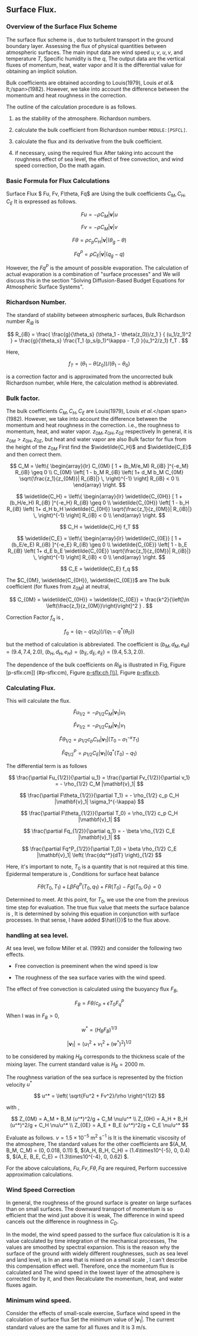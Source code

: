 ## Surface Flux.

### Overview of the Surface Flux Scheme

The surface flux scheme is ,
due to turbulent transport in the ground boundary layer.
Assessing the flux of physical quantities between atmospheric surfaces.
The main input data are wind speed $u, v$, $u, v$, and temperature $T$, Specific humidity is the $q$,
The output data are the vertical fluxes of momentum, heat, water vapor and
It is the differential value for obtaining an implicit solution.

Bulk coefficients are obtained according to Louis(1979), Louis <span>*et al.*& lt;/span>(1982).
However, we take into account the difference between the momentum and heat roughness in the correction.

The outline of the calculation procedure is as follows.

1. as the stability of the atmosphere.
     Richardson numbers.

2. calculate the bulk coefficient from Richardson number `MODULE:[PSFCL]`.

3. calculate the flux and its derivative from the bulk coefficient.

4. if necessary, using the required flux
 After taking into account the roughness effect of sea level, the effect of free convection, and wind speed correction,
 Do the math again.

### Basic Formula for Flux Calculations

Surface Flux $ Fu, Fv, F\theta, Fq$ are
Using the bulk coefficients $C_M, C_H, C_E$
It is expressed as follows.

$$
Fu  =  - \rho C_M |\mathbf{v}| u
$$


$$
Fv  =  - \rho C_M |\mathbf{v}| v
$$


$$
F\theta  = \rho c_p C_H |\mathbf{v}| ( \theta_g - \theta )
$$


$$
Fq^P =  \rho C_E |\mathbf{v}| ( q_g - q )
$$


However, the $Fq^P$ is the amount of possible evaporation.
The calculation of actual evaporation is a combination of "surface processes" and
We will discuss this in the section "Solving Diffusion-Based Budget Equations for Atmospheric Surface Systems".

### Richardson Number.

The standard of stability between atmospheric surfaces,
Bulk Richardson number $R_{iB}$ is

$$
R_{iB} = \frac{ \frac{g}{\theta_s} (\theta_1 - \theta(z_0))/z_1 }
              { (u_1/z_1)^2                                  }
       = \frac{g}{\theta_s} 
         \frac{T_1 (p_s/p_1)^\kappa - T_0 }{u_1^2/z_1} f_T .
$$


Here,

$$
f_T = (\theta_1 - \theta(z_0))/(\theta_1 - \theta_0)
$$


is a correction factor and is approximated from the uncorrected bulk Richardson number, while
Here, the calculation method is abbreviated.

### Bulk factor.

The bulk coefficients $C_M,C_H,C_E$ are
Louis(1979), Louis <span>*et al.*</span span>(1982).
However, we take into account the difference between the momentum and heat roughness in the correction.
i.e., the roughness to momentum, heat, and water vapor.
$z_{0M}, z_{0H}, z_{0E}$ respectively
In general, it is $z_{0M} > z_{0H}, z_{0E}$, but heat and water vapor are also
Bulk factor for flux from the height of the $z_{0M}$
First find the $\widetilde{C_H}$ and $\widetilde{C_E}$ and then correct them.

$$
C_M = \left\{ 
      \begin{array}{lr}
      C_{0M} [ 1 + (b_M/e_M) R_{iB} ]^{-e_M} 
          R_{iB} \geq 0 \\
      C_{0M} \left[ 1 - b_M R_{iB} \left( 1+ d_M b_M C_{0M}
                                  \sqrt{\frac{z_1}{z_{0M}}| R_{iB}|} \,
                                  \right)^{-1} \right]      
          R_{iB} < 0 \\
      \end{array} \right.
$$


$$
\widetilde{C_H} = \left\{ 
      \begin{array}{lr}
      \widetilde{C_{0H}} [ 1 + (b_H/e_H) R_{iB} ]^{-e_H} 
          R_{iB} \geq 0 \\
      \widetilde{C_{0H}} \left[ 1 - b_H R_{iB} 
                                  \left( 1+ d_H b_H \widetilde{C_{0H}}
                                  \sqrt{\frac{z_1}{z_{0M}}| R_{iB}|} \,
                                  \right)^{-1} \right]      
          R_{iB} < 0 \\
      \end{array} \right.
$$


$$
C_H = \widetilde{C_H} f_T 
$$


$$
\widetilde{C_E} = \left\{ 
      \begin{array}{lr}
      \widetilde{C_{0E}} [ 1 + (b_E/e_E) R_{iB} ]^{-e_E} 
          R_{iB} \geq 0 \\
      \widetilde{C_{0E}} \left[ 1 - b_E R_{iB} 
                                  \left( 1+ d_E b_E \widetilde{C_{0E}}
                                  \sqrt{\frac{z_1}{z_{0M}}| R_{iB}|} \,
                                  \right)^{-1} \right]      
          R_{iB} < 0 \\
      \end{array} \right.
$$


$$
C_E = \widetilde{C_E} f_q 
$$


The $C_{0M}, \widetilde{C_{0H}}, \widetilde{C_{0E}}$ are
The bulk coefficient (for fluxes from $z_{0M}$) at neutral,

$$
C_{0M}  =  \widetilde{C_{0H}}  =  \widetilde{C_{0E}}  = 
       \frac{k^2}{\left[\ln \left(\frac{z_1}{z_{0M}}\right)\right]^2 } .
$$


Correction Factor $f_q$ is ,

$$
  f_q = (q_1 - q(z_0))/(q_1 - q^{\ast}(\theta_0))
$$


but the method of calculation is abbreviated.
The coefficient is $( b_M, d_M, e_M ) = ( 9.4, 7.4, 2.0 ), \;
( b_H, d_H, e_H ) = ( b_E, d_E, e_E ) = ( 9.4, 5.3, 2.0 )$.

The dependence of the bulk coefficients on $Ri_B$ is illustrated in Fig,
Figure [p-sflx:cm\]] (#p-sflx:cm), Figure [p-sflx:ch [\\\\]](#p-sflx:ch), Figure [p-sflx:ch](#p-sflx:ch).

### Calculating Flux.

This will calculate the flux.

$$
\hat{F}u_{1/2}  =  - \rho_{1/2} C_M |\mathbf{v}_1| u_1
$$


$$
\hat{F}v_{1/2}  =  - \rho_{1/2} C_M |\mathbf{v}_1| v_1
$$


$$
\hat{F}\theta_{1/2}  = \rho_{1/2} c_p C_H |\mathbf{v}_1| 
                    \left( T_0 - \sigma_1^{-\kappa} T_1 \right)
$$


$$
\hat{F}q^P_{1/2}  =  \rho_{1/2} C_E |\mathbf{v}_1| 
                    \left( q^*(T_0) - q_1 \right)
$$


The differential term is as follows

$$
\frac{\partial Fu_{1/2}}{\partial u_1} = \frac{\partial Fv_{1/2}}{\partial v_1} 
= - \rho_{1/2} C_M |\mathbf{v}_1|
$$


$$
\frac{\partial F\theta_{1/2}}{\partial T_1} 
= - \rho_{1/2} c_p C_H |\mathbf{v}_1| \sigma_1^{-\kappa}
$$


$$
\frac{\partial F\theta_{1/2}}{\partial T_0} 
= \rho_{1/2} c_p C_H |\mathbf{v}_1|
$$


$$
\frac{\partial Fq_{1/2}}{\partial q_1} 
 =  - \beta \rho_{1/2} C_E |\mathbf{v}_1| 
$$


$$
\frac{\partial Fq^P_{1/2}}{\partial T_0} 
 =  \beta \rho_{1/2} C_E |\mathbf{v}_1| \left( \frac{dq^*}{dT} \right)_{1/2}
$$


Here, it's important to note,
$T_0$ is a quantity that is not required at this time.
Epidermal temperature is ,
Conditions for surface heat balance

$$
   F\theta(T_0,T_1) + L \beta Fq^P(T_0,q_1) + FR(T_0) - Fg(T_0,G_1) = 0
$$


Determined to meet.
At this point, for $T_0$, we use the one from the previous time step for evaluation.
The true flux value that meets the surface balance is ,
It is determined by solving this equation in conjunction with surface processes.
In that sense, I have added $\hat{{}}$ to the flux above.

### handling at sea level.

At sea level, we follow Miller et al. (1992) and consider the following two effects.

 - Free convection is preeminent when the wind speed is low

 - The roughness of the sea surface varies with the wind speed.

The effect of free convection is calculated using the buoyancy flux $F_B$,

$$
  F_B = F\theta/c_p + \epsilon T_0 F_q^P
$$


When I was in $F_B >0$,

$$
  w^* = ( H_{B} F_B )^{1/3}
$$


$$
  |\mathbf{v}_1| = \left( u_1^2 + v_1^2 + (w^*)^2 \right)^{1/2}
$$


to be considered by making $H_B$ corresponds to the thickness scale of the mixing layer.
The current standard value is $H_B=2000$ m.

The roughness variation of the sea surface is represented by the friction velocity $u^*$

$$
  u^* = \left( \sqrt{Fu^2 + Fv^2}/\rho \right)^{1/2}
$$


with ,

$$
  Z_{0M}  =  A_M + B_M (u^*)^2/g + C_M \nu/u^* \\
  Z_{0H}  =  A_H + B_H (u^*)^2/g + C_H \nu/u^* \\
  Z_{0E}  =  A_E + B_E (u^*)^2/g + C_E \nu/u^* 
$$




Evaluate as follows. $\nu=1.5\times10^{-5}$ m$^2$ s$^{-1}$ is
It is the kinematic viscosity of the atmosphere,
The standard values for the other coefficients are
$(A_M, B_M, C_M) = (0, 0.018, 0.11) $,
$(A_H, B_H, C_H) = (1.4\times10^{-5}, 0, 0.4) $,
$(A_E, B_E, C_E) = (1.3\times10^{-4}, 0, 0.62) $.

For the above calculations, $Fu, Fv, F\theta, Fq$ are required,
Perform successive approximation calculations.

### Wind Speed Correction

In general, the roughness of the ground surface is greater on large surfaces than on small surfaces.
The downward transport of momentum is so efficient that the wind just above it is weak,
The difference in wind speed cancels out the difference in roughness in $C_D$.

In the model, the wind speed passed to the surface flux calculation is
It is a value calculated by time integration of the mechanical processes,
The values are smoothed by spectral expansion.
This is the reason why the surface of the ground with widely different roughnesses, such as sea level and land level, is
In an area that is mixed on a small scale ,
I can't describe this compensation effect well.
Therefore, once the momentum flux is calculated and
The wind speed in the lowest layer of the atmosphere is corrected for by it, and then
Recalculate the momentum, heat, and water fluxes again.

### Minimum wind speed.

Consider the effects of small-scale exercise,
Surface wind speed in the calculation of surface flux
Set the minimum value of $|\mathbf{v}_1|$.
The current standard values are the same for all fluxes and
It is 3 m/s.
